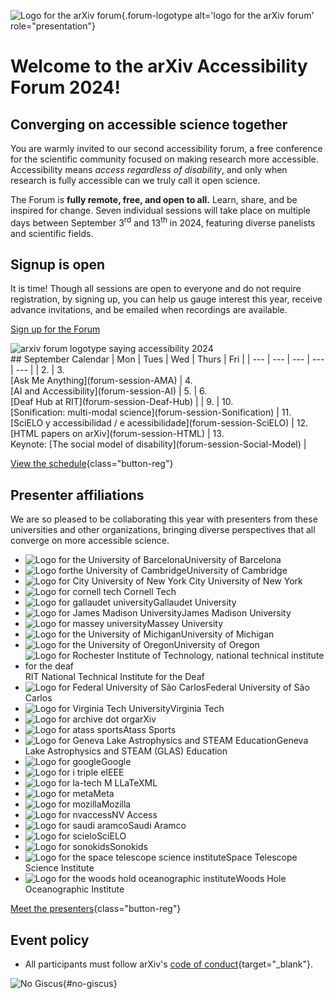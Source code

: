 ![Logo for the arXiv forum](../assets/forum-logotype-only.svg){.forum-logotype alt='logo for the arXiv forum' role="presentation"}

# Welcome to the arXiv Accessibility Forum 2024!
## Converging on accessible science together

You are warmly invited to our second accessibility forum, a free conference for the scientific community focused on making research more accessible. Accessibility means *access regardless of disability*, and only when research is fully accessible can we truly call it open science.

The Forum is **fully remote, free, and open to all.** Learn, share, and be inspired for change. Seven individual sessions will take place on multiple days between September 3<sup>rd</sup> and 13<sup>th</sup> in 2024, featuring diverse panelists and scientific fields.
<div style="clear:both;"></div>

<div class="highlight">
  <h2>Signup is open</h2>
  <p>It is time! Though all sessions are open to everyone and do not require registration, by signing up, you can help us gauge interest this year, receive advance invitations, and be emailed when recordings are available.</p>

  <a href="https://cornell.ca1.qualtrics.com/jfe/form/SV_eEZ1d27LF2fVM7Y" target="_blank" class="button-reg">Sign up for the Forum</a>

  <img src="../assets/forum-logotype-with-logo.svg" role="presentation" alt="arxiv forum logotype saying accessibility 2024" class="mkd-img-right">
  <div style="clear:both;"></div>
</div>

<div class="calendar" markdown="1">
## September Calendar
| Mon | Tues | Wed | Thurs | Fri |
| --- | --- | --- | --- | --- |
| 2.  |  3.<br>[Ask Me Anything](forum-session-AMA) | 4. <br>[AI and Accessibility](forum-session-AI) | 5. | 6.<br>[Deaf Hub at RIT](forum-session-Deaf-Hub)  |
| 9.  | 10.<br> [Sonification: multi-modal science](forum-session-Sonification) | 11.<br>[SciELO y accessibilidad / e acessibilidade](forum-session-SciELO)  | 12. <br>[HTML papers on arXiv](forum-session-HTML)  |  13.<br>Keynote: [The social model of disability](forum-session-Social-Model) |
</div>

[View the schedule](/schedule){class="button-reg"}

## Presenter affiliations
We are so pleased to be collaborating this year with presenters from these universities and other organizations, bringing diverse perspectives that all converge on more accessible science.

<div class="logo-background">
  <ul>
    <li><img src="../assets/logo/ubarcelona.png" alt="Logo for the University of Barcelona">University of Barcelona</li>
    <li><img src="../assets/logo/cambridge.png" alt="Logo forthe University of  Cambridge">University of Cambridge</li>
    <li><img src="../assets/logo/cuny.png" alt="Logo for City University of New York"> City University of New York</li>
    <li><img src="../assets/logo/cornell-tech.png" alt="Logo for cornell tech"> Cornell Tech</li>
    <li><img src="../assets/logo/gallaudet.png" alt="Logo for gallaudet university">Gallaudet University</li>
    <li><img src="../assets/logo/jmu.png" alt="Logo for James Madison University">James Madison University</li>
    <li><img src="../assets/logo/massey.png" alt="Logo for massey university">Massey University</li>
    <li><img src="../assets/logo/u-of-michigan.png" alt="Logo for the University of Michigan">University of Michigan</li>
    <li><img src="../assets/logo/u-of-oregon.png" alt="Logo for the University of Oregon">University of Oregon</li>
    <li><img src="../assets/logo/rit.png" alt="Logo for Rochester Institute of Technology, national technical institute for the deaf">RIT National Technical Institute for the Deaf</li>
    <li><img src="../assets/logo/ufscar.png" alt="Logo for Federal University of São Carlos">Federal University of São Carlos</li>
    <li><img src="../assets/logo/virginia-tech.png" alt="Logo for Virginia Tech University">Virginia Tech</li>
   <li><img src="../assets/logo/arxiv.png" alt="Logo for archive dot org">arXiv</li>
   <li><img src="../assets/logo/atass.png" alt="Logo for atass sports">Atass Sports</li>
   <li><img src="../assets/logo/glas.png" alt="Logo for Geneva Lake Astrophysics and STEAM Education">Geneva Lake Astrophysics and STEAM (GLAS) Education</li>
   <li><img src="../assets/logo/google.png" alt="Logo for google">Google</li>
   <li><img src="../assets/logo/ieee.png" alt="Logo for i triple e">IEEE</li>
   <!-- <li><img src="../assets/logo/jcap.png" alt="Logo for Journal of Cosmology and Astroparticle Physics">Journal of Cosmology and Astroparticle Physics</li> -->
   <li><img src="../assets/logo/latexml.png" alt="Logo for la-tech M L">LaTeXML</li>
   <li><img src="../assets/logo/meta.png" alt="Logo for meta">Meta</li>
   <li><img src="../assets/logo/mozilla.png" alt="Logo for mozilla">Mozilla</li>
   <li><img src="../assets/logo/nvaccess.png" alt="Logo for nvaccess">NV Access</li>
   <li><img src="../assets/logo/saudi-aramco.png" alt="Logo for saudi aramco">Saudi Aramco</li>
   <li><img src="../assets/logo/scielo.png" alt="Logo for scielo">SciELO</li>
   <li><img src="../assets/logo/sonokids.png" alt="Logo for sonokids">Sonokids</li>
   <li><img src="../assets/logo/stsi.png" alt="Logo for the space telescope science institute">Space Telescope Science Institute</li>
   <li><img src="../assets/logo/woods-hole.png" alt="Logo for the woods hold oceanographic institute">Woods Hole Oceanographic Institute</li>
  </ul>
</div>

[Meet the presenters](/presenters){class="button-reg"}


## Event policy
- All participants must follow arXiv's [code of conduct](https://info.arxiv.org/help/policies/code_of_conduct.html#inclusiveness-and-respect){target="_blank"}.


![No Giscus](){#no-giscus}
